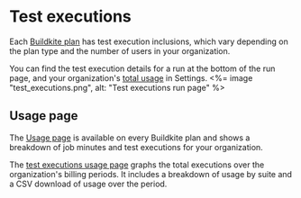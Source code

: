 # Test executions

Each [Buildkite plan](https://buildkite.com/pricing) has test execution inclusions, which vary depending on the plan type and the number of users in your organization.

You can find the test execution details for a run at the bottom of the run page, and your organization's [total usage](#usage-page) in Settings.
<%= image "test_executions.png", alt: "Test executions run page" %>

## Usage page

The [Usage page](https://buildkite.com/organizations/~/usage) is available on every Buildkite plan and shows a breakdown of job minutes and test executions for your organization.

The [test executions usage page](https://buildkite.com/organizations/~/usage/test_executions) graphs the total executions over the organization's billing periods. It includes a breakdown of usage by suite and a CSV download of usage over the period.
